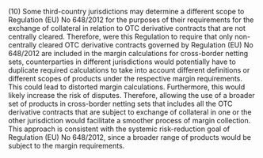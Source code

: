 (10) Some third-country jurisdictions may determine a different scope to Regulation (EU) No 648/2012 for the purposes of their requirements for the exchange of collateral in relation to OTC derivative contracts that are not centrally cleared. Therefore, were this Regulation to require that only non-centrally cleared OTC derivative contracts governed by Regulation (EU) No 648/2012 are included in the margin calculations for cross-border netting sets, counterparties in different jurisdictions would potentially have to duplicate required calculations to take into account different definitions or different scopes of products under the respective margin requirements. This could lead to distorted margin calculations. Furthermore, this would likely increase the risk of disputes. Therefore, allowing the use of a broader set of products in cross-border netting sets that includes all the OTC derivative contracts that are subject to exchange of collateral in one or the other jurisdiction would facilitate a smoother process of margin collection. This approach is consistent with the systemic risk-reduction goal of Regulation (EU) No 648/2012, since a broader range of products would be subject to the margin requirements.